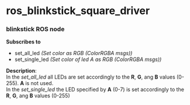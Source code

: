# ros_blinkstick_square_driver

### blinkstick ROS node
**Subscribes to**
* set_all_led _(Set color as RGB (ColorRGBA msgs))_
* set_single_led _(Set color of led A as RGB (ColorRGBA msgs))_

**Description**:  
In the _set_all_led_ all LEDs are set accordingly to the **R**, **G**, ang **B** values (0-255). **A** is not used.  
In the _set_single_led_ the LED specified by **A** (0-7) is set accordingly to the **R**, **G**, ang **B** values (0-255)
